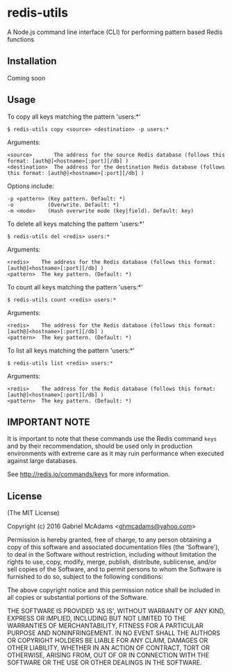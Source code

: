 redis-utils
============

A Node.js command line interface (CLI) for performing pattern based Redis functions

## Installation

Coming soon

## Usage

To copy all keys matching the pattern 'users:*'

    $ redis-utils copy <source> <destination> -p users:*

Arguments:

    <source>       The address for the source Redis database (follows this format: [auth@]<hostname>[:port][/db] )
    <destination>  The address for the destination Redis database (follows this format: [auth@]<hostname>[:port][/db] )

Options include:

    -p <pattern> (Key pattern. Default: *)
    -o           (Overwrite. Default: *)
    -m <mode>    (Hash overwrite mode (key|field). Default: key)


To delete all keys matching the pattern 'users:*'

    $ redis-utils del <redis> users:*

Arguments:

    <redis>    The address for the Redis database (follows this format: [auth@]<hostname>[:port][/db] )
    <pattern>  The key pattern. (Default: *)


To count all keys matching the pattern 'users:*'

    $ redis-utils count <redis> users:*

Arguments:

    <redis>    The address for the Redis database (follows this format: [auth@]<hostname>[:port][/db] )
    <pattern>  The key pattern. (Default: *)


To list all keys matching the pattern 'users:*'

    $ redis-utils list <redis> users:*

Arguments:

    <redis>    The address for the Redis database (follows this format: [auth@]<hostname>[:port][/db] )
    <pattern>  The key pattern. (Default: *)

	

## IMPORTANT NOTE

It is important to note that these commands use the Redis command `keys` and
by their recommendation, should be used only in production environments with extreme
care as it may ruin performance when executed against large databases.

See http://redis.io/commands/keys for more information.

## License

(The MIT License)

Copyright (c) 2016 Gabriel McAdams &lt;ghmcadams@yahoo.com&gt;

Permission is hereby granted, free of charge, to any person obtaining
a copy of this software and associated documentation files (the
'Software'), to deal in the Software without restriction, including
without limitation the rights to use, copy, modify, merge, publish,
distribute, sublicense, and/or sell copies of the Software, and to
permit persons to whom the Software is furnished to do so, subject to
the following conditions:

The above copyright notice and this permission notice shall be
included in all copies or substantial portions of the Software.

THE SOFTWARE IS PROVIDED 'AS IS', WITHOUT WARRANTY OF ANY KIND,
EXPRESS OR IMPLIED, INCLUDING BUT NOT LIMITED TO THE WARRANTIES OF
MERCHANTABILITY, FITNESS FOR A PARTICULAR PURPOSE AND NONINFRINGEMENT.
IN NO EVENT SHALL THE AUTHORS OR COPYRIGHT HOLDERS BE LIABLE FOR ANY
CLAIM, DAMAGES OR OTHER LIABILITY, WHETHER IN AN ACTION OF CONTRACT,
TORT OR OTHERWISE, ARISING FROM, OUT OF OR IN CONNECTION WITH THE
SOFTWARE OR THE USE OR OTHER DEALINGS IN THE SOFTWARE.
